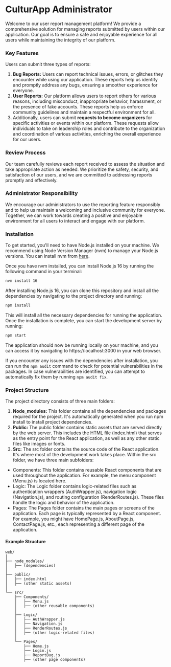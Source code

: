 # CulturApp Administrator
Welcome to our user report management platform! We provide a comprehensive solution for managing reports submitted by users within our application. Our goal is to ensure a safe and enjoyable experience for all users while maintaining the integrity of our platform.

### Key Features
Users can submit three types of reports:
1.  **Bug Reports:** Users can report technical issues, errors, or glitches they encounter while using our application. These reports help us identify and promptly address any bugs, ensuring a smoother experience for everyone.
2.  **User Reports:** Our platform allows users to report others for various reasons, including misconduct, inappropriate behavior, harassment, or the presence of fake accounts. These reports help us enforce community guidelines and maintain a respectful environment for all.
3.  Additionally, users can submit **requests to become organizers** for specific activities or events within our platform. These requests allow individuals to take on leadership roles and contribute to the organization and coordination of various activities, enriching the overall experience for our users.

### Review Process
Our team carefully reviews each report received to assess the situation and take appropriate action as needed. We prioritize the safety, security, and satisfaction of our users, and we are committed to addressing reports promptly and effectively.

### Administrator Responsibility
We encourage our administrators to use the reporting feature responsibly and to help us maintain a welcoming and inclusive community for everyone. Together, we can work towards creating a positive and enjoyable environment for all users to interact and engage with our platform.

### Installation
To get started, you'll need to have Node.js installed on your machine. We recommend using Node Version Manager (nvm) to manage your Node.js versions. You can install nvm from [here](httpss://github.com/nvm-sh/nvm).

Once you have nvm installed, you can install Node.js 16 by running the following command in your terminal:
```bash
nvm install 16
```
After installing Node.js 16, you can clone this repository and install all the dependencies by navigating to the project directory and running:
```bash
npm install
```
This will install all the necessary dependencies for running the application. Once the installation is complete, you can start the development server by running:
```bash
npm start
```
The application should now be running locally on your machine, and you can access it by navigating to https://localhost:3000 in your web browser.

If you encounter any issues with the dependencies after installation, you can run the `npm audit` command to check for potential vulnerabilities in the packages. In case vulnerabilities are identified, you can attempt to automatically fix them by running `npm audit fix`.

### Project Structure
The project directory consists of three main folders:
1.  **Node_modules:** This folder contains all the dependencies and packages required for the project. It's automatically generated when you run npm install to install project dependencies.
2.  **Public:** The public folder contains static assets that are served directly by the web server. This includes the HTML file (index.html) that serves as the entry point for the React application, as well as any other static files like images or fonts.
3.  **Src:** The src folder contains the source code of the React application. It's where most of the development work takes place. Within the src folder, we have three main subfolders:

- Components: This folder contains reusable React components that are used throughout the application. For   example, the menu component (Menu.js) is located here.
- Logic: The Logic folder contains logic-related files such as authentication wrappers (AuthWrapper.js), navigation logic (Navigation.js), and routing configuration (RenderRoutes.js). These files handle the logic and behavior of the application.
- Pages: The Pages folder contains the main pages or screens of the application. Each page is typically represented by a React component. For example, you might have HomePage.js, AboutPage.js, ContactPage.js, etc., each representing a different page of the application.

#### Example Structure
```plaintext
web/
│
├── node_modules/
│   ├── (dependencies)
│
├── public/
│   ├── index.html
│   ├── (other static assets)
│
└── src/
    ├── Components/
    │   ├── Menu.js
    │   ├── (other reusable components)
    │
    ├── Logic/
    │   ├── AuthWrapper.js
    │   ├── Navigation.js
    │   ├── RenderRoutes.js
    │   ├── (other logic-related files)
    │
    └── Pages/
        ├── Home.js
        ├── Login.js
        ├── ReportBug.js
        ├── (other page components)
```
